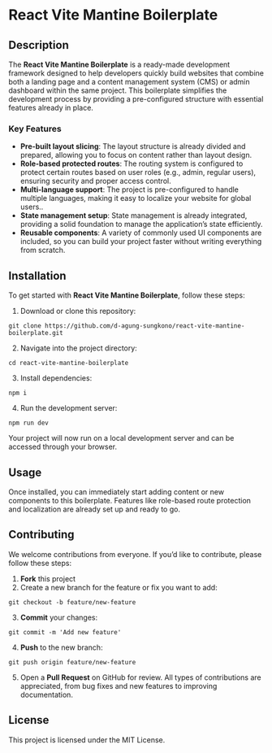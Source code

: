 # React Vite Mantine Boilerplate

## Description
The **React Vite Mantine Boilerplate** is a ready-made development framework designed to help developers quickly build websites that combine both a landing page and a content management system (CMS) or admin dashboard within the same project. This boilerplate simplifies the development process by providing a pre-configured structure with essential features already in place.

### Key Features
- **Pre-built layout slicing**: The layout structure is already divided and prepared, allowing you to focus on content rather than layout design.
- **Role-based protected routes**: The routing system is configured to protect certain routes based on user roles (e.g., admin, regular users), ensuring security and proper access control.
- **Multi-language support**: The project is pre-configured to handle multiple languages, making it easy to localize your website for global users..
- **State management setup**: State management is already integrated, providing a solid foundation to manage the application’s state efficiently.
- **Reusable components**: A variety of commonly used UI components are included, so you can build your project faster without writing everything from scratch.

## Installation
To get started with **React Vite Mantine Boilerplate**, follow these steps:
1. Download or clone this repository:
```
git clone https://github.com/d-agung-sungkono/react-vite-mantine-boilerplate.git
```
2. Navigate into the project directory:
```
cd react-vite-mantine-boilerplate
```
3. Install dependencies:
```
npm i
```
4. Run the development server:
```
npm run dev
```
Your project will now run on a local development server and can be accessed through your browser.

## Usage
Once installed, you can immediately start adding content or new components to this boilerplate. Features like role-based route protection and localization are already set up and ready to go.

## Contributing
We welcome contributions from everyone. If you’d like to contribute, please follow these steps:
1. **Fork** this project
2. Create a new branch for the feature or fix you want to add:
```
git checkout -b feature/new-feature
```
3. **Commit** your changes:
```
git commit -m 'Add new feature'
```
4. **Push** to the new branch:
```
git push origin feature/new-feature
```
5. Open a **Pull Request** on GitHub for review.
All types of contributions are appreciated, from bug fixes and new features to improving documentation.

## License
This project is licensed under the MIT License.

